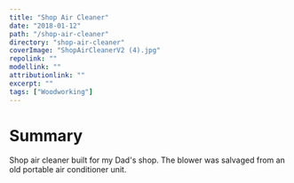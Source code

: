 ```yaml
---
title: "Shop Air Cleaner"
date: "2018-01-12"
path: "/shop-air-cleaner"
directory: "shop-air-cleaner"
coverImage: "ShopAirCleanerV2 (4).jpg"
repolink: ""
modellink: ""
attributionlink: ""
excerpt: ""
tags: ["Woodworking"]
---
```


# Summary

Shop air cleaner built for my Dad's shop. The blower was salvaged from an old portable air conditioner unit.

